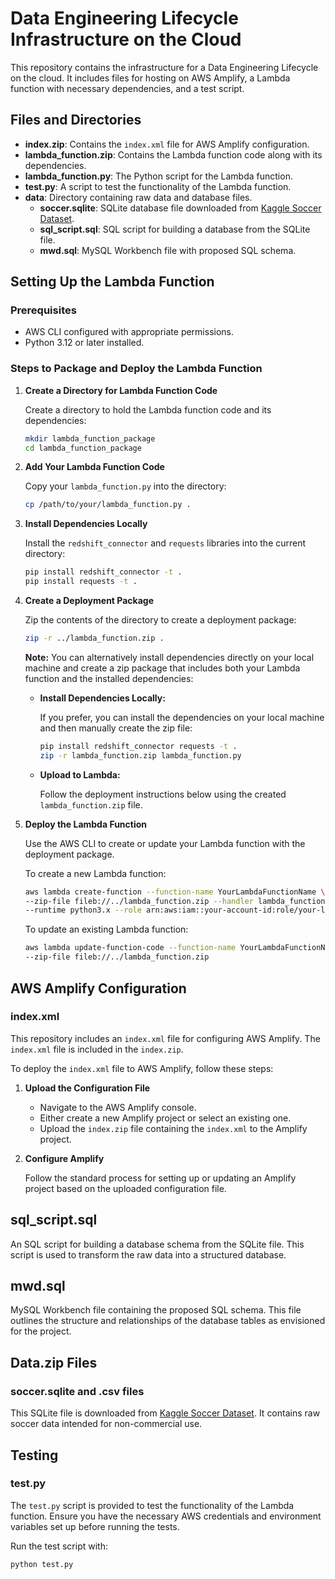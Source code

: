 # Data Engineering Lifecycle Infrastructure on the Cloud

This repository contains the infrastructure for a Data Engineering Lifecycle on the cloud. It includes files for hosting on AWS Amplify, a Lambda function with necessary dependencies, and a test script.

## Files and Directories

- **index.zip**: Contains the `index.xml` file for AWS Amplify configuration.
- **lambda_function.zip**: Contains the Lambda function code along with its dependencies.
- **lambda_function.py**: The Python script for the Lambda function.
- **test.py**: A script to test the functionality of the Lambda function.
- **data**: Directory containing raw data and database files.
  - **soccer.sqlite**: SQLite database file downloaded from [Kaggle Soccer Dataset](https://www.kaggle.com/datasets/hugomathien/soccer).
  - **sql_script.sql**: SQL script for building a database from the SQLite file.
  - **mwd.sql**: MySQL Workbench file with proposed SQL schema.

## Setting Up the Lambda Function

### Prerequisites

- AWS CLI configured with appropriate permissions.
- Python 3.12 or later installed.

### Steps to Package and Deploy the Lambda Function

1. **Create a Directory for Lambda Function Code**

    Create a directory to hold the Lambda function code and its dependencies:

    ```bash
    mkdir lambda_function_package
    cd lambda_function_package
    ```

2. **Add Your Lambda Function Code**

    Copy your `lambda_function.py` into the directory:

    ```bash
    cp /path/to/your/lambda_function.py .
    ```

3. **Install Dependencies Locally**

    Install the `redshift_connector` and `requests` libraries into the current directory:

    ```bash
    pip install redshift_connector -t .
    pip install requests -t .
    ```

4. **Create a Deployment Package**

    Zip the contents of the directory to create a deployment package:

    ```bash
    zip -r ../lambda_function.zip .
    ```

    **Note:** You can alternatively install dependencies directly on your local machine and create a zip package that includes both your Lambda function and the installed dependencies:

    - **Install Dependencies Locally:** 

      If you prefer, you can install the dependencies on your local machine and then manually create the zip file:

      ```bash
      pip install redshift_connector requests -t .
      zip -r lambda_function.zip lambda_function.py
      ```

    - **Upload to Lambda:** 

      Follow the deployment instructions below using the created `lambda_function.zip` file.

5. **Deploy the Lambda Function**

    Use the AWS CLI to create or update your Lambda function with the deployment package.

    To create a new Lambda function:

    ```bash
    aws lambda create-function --function-name YourLambdaFunctionName \
    --zip-file fileb://../lambda_function.zip --handler lambda_function.lambda_handler \
    --runtime python3.x --role arn:aws:iam::your-account-id:role/your-lambda-execution-role
    ```

    To update an existing Lambda function:

    ```bash
    aws lambda update-function-code --function-name YourLambdaFunctionName \
    --zip-file fileb://../lambda_function.zip
    ```

## AWS Amplify Configuration

### index.xml

This repository includes an `index.xml` file for configuring AWS Amplify. The `index.xml` file is included in the `index.zip`.

To deploy the `index.xml` file to AWS Amplify, follow these steps:

1. **Upload the Configuration File**

    - Navigate to the AWS Amplify console.
    - Either create a new Amplify project or select an existing one.
    - Upload the `index.zip` file containing the `index.xml` to the Amplify project.

2. **Configure Amplify**

    Follow the standard process for setting up or updating an Amplify project based on the uploaded configuration file.

## sql_script.sql

An SQL script for building a database schema from the SQLite file. This script is used to transform the raw data into a structured database.

## mwd.sql

MySQL Workbench file containing the proposed SQL schema. This file outlines the structure and relationships of the database tables as envisioned for the project.

## Data.zip Files

### soccer.sqlite and .csv files

This SQLite file is downloaded from [Kaggle Soccer Dataset](https://www.kaggle.com/datasets/hugomathien/soccer). It contains raw soccer data intended for non-commercial use.

## Testing

### test.py

The `test.py` script is provided to test the functionality of the Lambda function. Ensure you have the necessary AWS credentials and environment variables set up before running the tests.

Run the test script with:

```bash
python test.py
